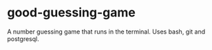 # good-guessing-game
A number guessing game that runs in the terminal. Uses bash, git and postgresql.
